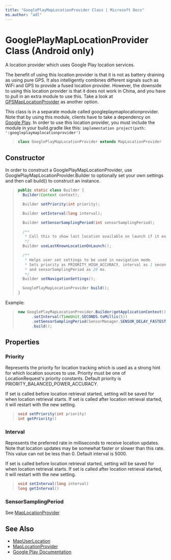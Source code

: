 ```yaml
---
title: "GooglePlayMapLocationProvider Class | Microsoft Docs"
ms.author: "adl"
---
```


# GooglePlayMapLocationProvider Class (Android only)

A location provider which uses Google Play location services.

The benefit of using this location provider is that it is not as battery draining as using pure GPS. It also intelligently combines different signals such as WiFi and GPS to provide a fused location provider. However, the downside to using this location provider is that it does not work in China, and you have to pull in an extra module to use this. Take a look at [GPSMapLocationProvider](gpsmaplocationprovider-class.md) as another option.

This class is in a separate module called googleplaymaplocationprovider. Note that by using this module, clients have to take a dependency on [Google Play](https://developer.android.com/google/play/developer-api). In order to use this location provider, you must include the module in your build.gradle like this:
```implementation project(path: ':googleplaymaplocationprovider')```


>```java
> class GooglePlayMapLocationProvider extends MapLocationProvider
>```

## Constructor

In order to construct a GooglePlayMapLocationProvider, use GooglePlayMapLocationProvider.Builder to optionally set your own settings and then call build() to construct an instance. 

>```java
> public static class Builder {
>   Builder(Context context);
> 
>   Builder setPriority(int priority);
> 
>   Builder setInterval(long interval);
> 
>   Builder setSensorSamplingPeriod(int sensorSamplingPeriod);
> 
>   /**
>    * Call this to show last location available on launch if it exists.
>    */
>   Builder useLastKnownLocationOnLaunch();
> 
>   /**
>    * Helps user set settings to be used in navigation mode.
>    * Sets priority as PRIORITY_HIGH_ACCURACY, interval as 1 second,
>    * and sensorSamplingPeriod as 20 ms.
>    */
>   Builder setNavigationSettings();
> 
>   GooglePlayMapLocationProvider build();
> }
>```

Example:
>```java
>new GooglePlayMapLocationProvider.Builder(getApplicationContext())
>       .setInterval(TimeUnit.SECONDS.toMillis(5))
>       .setSensorSamplingPeriod(SensorManager.SENSOR_DELAY_FASTEST)
>       .build();
>```

## Properties

### Priority

Represents the priority for location tracking which is used as a strong hint for which location sources to use. Priority must be one of LocationRequest's priority constants. Default priority is PRIORITY_BALANCED_POWER_ACCURACY.

If set is called before location retrieval started, setting will be saved for when location retrieval starts. If set is called after location retrieval started, it will restart with the new setting.

>```java
> void setPriority(int priority)
> int getPriority()
>```

### Interval

Represents the preferred rate in milliseconds to receive location updates. Note that location updates may be somewhat faster or slower than this rate. This value can not be less than 0. Default interval is 5000.

If set is called before location retrieval started, setting will be saved for when location retrieval starts. If set is called after location retrieval started, it will restart with the new setting.

>```java
> void setInterval(long interval)
> long getInterval()
>```

### SensorSamplingPeriod

See [MapLocationProvider](maplocationprovider-class.md)

## See Also
* [MapUserLocation](../mapuserlocation-class.md)
* [MapLocationProvider](maplocationprovider-class.md)
* [Google Play Documentation](https://developer.android.com/google/play/developer-api)
